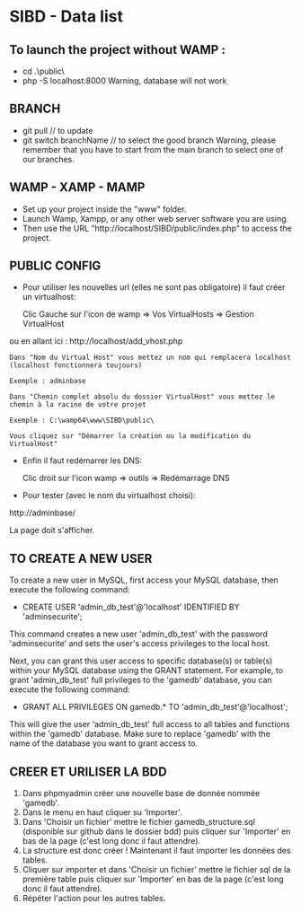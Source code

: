# SIBD - Data list

## To launch the project without WAMP :

- cd .\public\
- php -S localhost:8000
  Warning, database will not work

## BRANCH

- git pull // to update
- git switch branchName // to select the good branch
  Warning, please remember that you have to start from the main branch to select one of our branches.

## WAMP - XAMP - MAMP

- Set up your project inside the "www" folder.
- Launch Wamp, Xampp, or any other web server software you are using.
- Then use the URL "http://localhost/SIBD/public/index.php" to access the project.

## PUBLIC CONFIG

- Pour utiliser les nouvelles url (elles ne sont pas obligatoire) il faut créer un virtualhost:

  Clic Gauche sur l'icon de wamp => Vos VirtualHosts => Gestion VirtualHost

ou en allant ici : http://localhost/add_vhost.php

    Dans "Nom du Virtual Host" vous mettez un nom qui remplacera localhost (localhost fonctionnera toujours)

    Exemple : adminbase

    Dans "Chemin complet absolu du dossier VirtualHost" vous mettez le chemin à la racine de votre projet

    Exemple : C:\wamp64\www\SIBD\public\

    Vous cliquez sur "Démarrer la création ou la modification du VirtualHost"

- Enfin il faut redémarrer les DNS:

  Clic droit sur l'icon wamp => outils => Redémarrage DNS

- Pour tester (avec le nom du virtualhost choisi):

http://adminbase/

La page doit s'afficher.

## TO CREATE A NEW USER

To create a new user in MySQL, first access your MySQL database, then execute the following command:

- CREATE USER 'admin_db_test'@'localhost' IDENTIFIED BY 'adminsecurite';

This command creates a new user 'admin_db_test' with the password 'adminsecurite' and sets the user's access privileges to the local host.

Next, you can grant this user access to specific database(s) or table(s) within your MySQL database using the GRANT statement. For example, to grant 'admin_db_test' full privileges to the 'gamedb' database, you can execute the following command:

- GRANT ALL PRIVILEGES ON gamedb.\* TO 'admin_db_test'@'localhost';

This will give the user 'admin_db_test' full access to all tables and functions within the 'gamedb' database. Make sure to replace 'gamedb' with the name of the database you want to grant access to.

## CREER ET URILISER LA BDD
1) Dans phpmyadmin créer une nouvelle base de donnée nommée 'gamedb'.
2) Dans le menu en haut cliquer su 'Importer'.
3) Dans 'Choisir un fichier' mettre le fichier gamedb_structure.sql (disponible sur github dans le dossier bdd) puis cliquer sur 'Importer' en bas de la page (c'est long donc il faut attendre).
4) La structure est donc créer ! Maintenant il faut importer les données des tables.
5) Cliquer sur importer et dans 'Choisir un fichier' mettre le fichier sql de la première table puis cliquer sur 'Importer' en bas de la page (c'est long donc il faut attendre).
6) Répéter l'action pour les autres tables.



